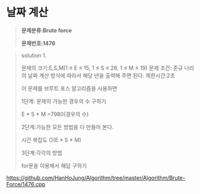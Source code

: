 # 날짜 계산

> **문제분류:Brute force**
>
> **문제번호:1476**

> solution 1.
>
> 문제의 크기:E,S,M(1 ≤ E ≤ 15, 1 ≤ S ≤ 28, 1 ≤ M ≤ 19)
> 문제 조건: 준규 나라의 날짜 계산 방식에 따라서 해당 년을 출력해 주면 된다.
> 제한시간:2초
>
> 이 문제를 브루트 포스 알고리즘을 사용하면
>
> 1단계: 문제의 가능한 경우의 수 구하기
>
> E * S * M =7980(경우의 수)
>
>
>
> 2단계:가능한 모든 방법을 다 만들어 본다.
>
> 시간 복잡도 O(E * S * M)
>
>
>
> 3단계:각각의 방법
>
> for문을 이용해서 해답 구하기
>
>
>

https://github.com/HanHoJung/Algorithm/tree/master/Algorithm/Brute-Force/1476.cpp












